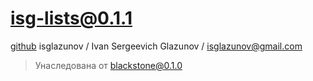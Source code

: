 # isg-lists@0.1.1
[github](https://github.com/isglazunov/isg-lists)
isglazunov / Ivan Sergeevich Glazunov / isglazunov@gmail.com

> Унаследована от [blackstone@0.1.0](https://github.com/isglazunov/blackstone/tree/0.1.0)